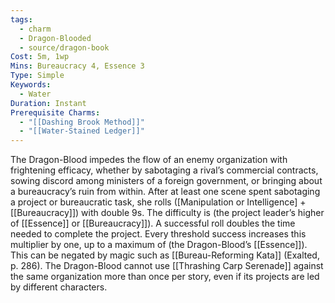 ```yaml
---
tags:
  - charm
  - Dragon-Blooded
  - source/dragon-book
Cost: 5m, 1wp
Mins: Bureaucracy 4, Essence 3
Type: Simple
Keywords:
  - Water
Duration: Instant
Prerequisite Charms:
  - "[[Dashing Brook Method]]"
  - "[[Water-Stained Ledger]]"
---
```

The Dragon-Blood impedes the flow of an enemy organization with frightening efficacy, whether by sabotaging a rival’s commercial contracts, sowing discord among ministers of a foreign government, or bringing about a bureaucracy’s ruin from within. After at least one scene spent sabotaging a project or bureaucratic task, she rolls ([Manipulation or Intelligence] + [[Bureaucracy]]) with double 9s. The difficulty is (the project leader’s higher of [[Essence]] or [[Bureaucracy]]). A successful roll doubles the time needed to complete the project. Every threshold success increases this multiplier by one, up to a maximum of (the Dragon-Blood’s [[Essence]]). This can be negated by magic such as [[Bureau-Reforming Kata]] (Exalted, p. 286). The Dragon-Blood cannot use [[Thrashing Carp Serenade]] against the same organization more than once per story, even if its projects are led by different characters.
